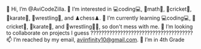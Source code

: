👋 Hi, I’m @AviCodeZilla.
👀 I’m interested in 💻coding💻, 📐math📐, 🏏cricket🏏, 🥋karate🥋, 🤼‍wrestling🤼‍, and ♟chess♟.
🌱 I’m currently learning 💻coding💻, 🏏cricket🏏, 🥋karate🥋, and 🤼‍wrestling🤼‍♂️, so don't mess with me. 💞️ I’m looking to collaborate on projects I guess ?????????????????????????????????????? 📫 I’m reached by my email, aviinfinity10@gmail.com.
📕 I’m in 4th Grade
